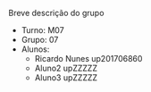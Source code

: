 Breve descrição do grupo

* Turno: M07
* Grupo: 07
* Alunos:
    - Ricardo Nunes up201706860 
    - Aluno2 upZZZZZ
    - Aluno3 upZZZZZ
